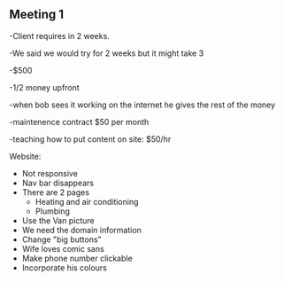
## Meeting 1

-Client requires in 2 weeks. 

 -We said we would try for 2 weeks but it might take 3
 
-$500

-1/2 money upfront

-when bob sees it working on the internet he gives the rest of the money

-maintenence contract $50 per month

-teaching how to put content on site: $50/hr

Website:
- Not responsive
- Nav bar disappears
- There are 2 pages
     - Heating and air conditioning
     - Plumbing
- Use the Van picture
- We need the domain information
- Change "big buttons"
- Wife loves comic sans
- Make phone number clickable
- Incorporate his colours


